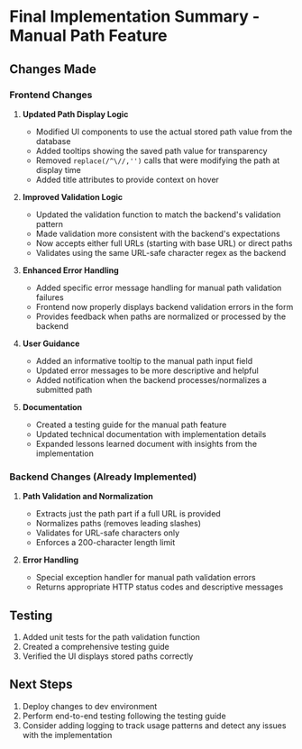 # Final Implementation Summary - Manual Path Feature

## Changes Made

### Frontend Changes

1. **Updated Path Display Logic**
   - Modified UI components to use the actual stored path value from the database
   - Added tooltips showing the saved path value for transparency
   - Removed `replace(/^\//,'')` calls that were modifying the path at display time
   - Added title attributes to provide context on hover

2. **Improved Validation Logic**
   - Updated the validation function to match the backend's validation pattern
   - Made validation more consistent with the backend's expectations
   - Now accepts either full URLs (starting with base URL) or direct paths
   - Validates using the same URL-safe character regex as the backend

3. **Enhanced Error Handling**
   - Added specific error message handling for manual path validation failures
   - Frontend now properly displays backend validation errors in the form
   - Provides feedback when paths are normalized or processed by the backend

4. **User Guidance**
   - Added an informative tooltip to the manual path input field
   - Updated error messages to be more descriptive and helpful
   - Added notification when the backend processes/normalizes a submitted path

5. **Documentation**
   - Created a testing guide for the manual path feature
   - Updated technical documentation with implementation details
   - Expanded lessons learned document with insights from the implementation

### Backend Changes (Already Implemented)

1. **Path Validation and Normalization**
   - Extracts just the path part if a full URL is provided
   - Normalizes paths (removes leading slashes)
   - Validates for URL-safe characters only
   - Enforces a 200-character length limit

2. **Error Handling**
   - Special exception handler for manual path validation errors
   - Returns appropriate HTTP status codes and descriptive messages

## Testing

1. Added unit tests for the path validation function
2. Created a comprehensive testing guide
3. Verified the UI displays stored paths correctly

## Next Steps

1. Deploy changes to dev environment
2. Perform end-to-end testing following the testing guide
3. Consider adding logging to track usage patterns and detect any issues with the implementation
